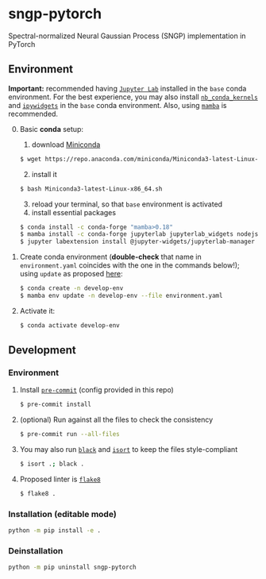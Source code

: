 # sngp-pytorch
Spectral-normalized Neural Gaussian Process (SNGP) implementation in PyTorch

## Environment

**Important:** recommended having [`Jupyter Lab`](https://jupyterlab.readthedocs.io/en/stable/getting_started/installation.html) installed in the `base` conda environment. For the best experience, you may also install [`nb_conda_kernels`](https://github.com/Anaconda-Platform/nb_conda_kernels) and [`ipywidgets`](https://ipywidgets.readthedocs.io/en/latest/user_install.html#installing-in-jupyterlab-3-0) in the `base` conda environment. Also, using [`mamba`](https://mamba.readthedocs.io/en/latest/) is recommended.

0. Basic **conda** setup:
   1. download [Miniconda](https://docs.conda.io/en/latest/miniconda.html)
     ```bash
     $ wget https://repo.anaconda.com/miniconda/Miniconda3-latest-Linux-x86_64.sh
     ```
   2. install it
     ```bash
     $ bash Miniconda3-latest-Linux-x86_64.sh
     ```
   3. reload your terminal, so that `base` environment is activated
   4. install essential packages
     ```bash
     $ conda install -c conda-forge "mamba>0.18"
     $ mamba install -c conda-forge jupyterlab jupyterlab_widgets nodejs nb_conda_kernels
     $ jupyter labextension install @jupyter-widgets/jupyterlab-manager
     ```

1. Create conda environment (**double-check** that name in `environment.yaml` coincides with the one in the commands below!); using `update` as proposed [here](https://github.com/mamba-org/mamba/issues/633#issuecomment-812272143):
   ```bash
   $ conda create -n develop-env
   $ mamba env update -n develop-env --file environment.yaml
   ```
2. Activate it:
   ```bash
   $ conda activate develop-env
   ```

## Development

### Environment
1. Install [`pre-commit`](https://pre-commit.com/#3-install-the-git-hook-scripts) (config provided in this repo)
   ```bash
   $ pre-commit install
   ```
2. (optional) Run against all the files to check the consistency
   ```bash
   $ pre-commit run --all-files
   ```
3. You may also run [`black`](https://github.com/psf/black) and [`isort`](https://github.com/PyCQA/isort) to keep the files style-compliant
   ```bash
   $ isort .; black .
   ```
4. Proposed linter is [`flake8`](https://flake8.pycqa.org/en/latest/)
   ```bash
   $ flake8 .
   ```

### Installation (editable mode)
```bash
python -m pip install -e .
```

### Deinstallation
```bash
python -m pip uninstall sngp-pytorch
```

